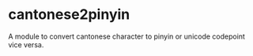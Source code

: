 # cantonese2pinyin
A module to convert cantonese character to pinyin or unicode codepoint vice versa.
